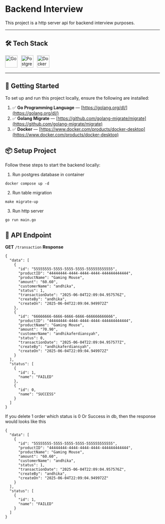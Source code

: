 # Backend Interview

This project is a http server api for backend interview purposes.  

---

## 🛠 Tech Stack

<p align="left">
  <img src="https://cdn.jsdelivr.net/gh/devicons/devicon/icons/go/go-original.svg" alt="Go" width="40" height="40"/>
  &nbsp;
  <img src="https://cdn.jsdelivr.net/gh/devicons/devicon/icons/postgresql/postgresql-original.svg" alt="PostgreSQL" width="40" height="40"/>
  &nbsp;
  <img src="https://cdn.jsdelivr.net/gh/devicons/devicon/icons/docker/docker-original.svg" alt="Docker" width="40" height="40"/>
</p>

---

## 🚀 Getting Started

To set up and run this project locally, ensure the following are installed:

1. ✅ **Go Programming Language** — [https://golang.org/dl/](https://golang.org/dl/)
2. ✅ **Golang Migrate** — [https://github.com/golang-migrate/migrate](https://github.com/golang-migrate/migrate)
3. ✅ **Docker** — [https://www.docker.com/products/docker-desktop](https://www.docker.com/products/docker-desktop)

## 📦 Setup Project
Follow these steps to start the backend locally:
1. Run postgres database in container
 ```
docker compose up -d
```
2. Run table migration
```
make migrate-up
```
3. Run http server
```
go run main.go
```

## 🔌 API Endpoint
**GET** <code>/transaction</code>
**Response**
```
{
  "data": [
    {
      "id": "55555555-5555-5555-5555-555555555555",
      "productID": "44444444-4444-4444-4444-444444444444",
      "productName": "Gaming Mouse",
      "amount": "60.60",
      "customerName": "andhika",
      "status": 1,
      "transactionDate": "2025-06-04T22:09:04.957576Z",
      "createBy": "andhika",
      "createOn": "2025-06-04T22:09:04.949972Z"
    },
    {
      "id": "66666666-6666-6666-6666-666666666666",
      "productID": "44444444-4444-4444-4444-444444444444",
      "productName": "Gaming Mouse",
      "amount": "70.90",
      "customerName": "andhikaferdiansyah",
      "status": 0,
      "transactionDate": "2025-06-04T22:09:04.957577Z",
      "createBy": "andhikaferdiansyah",
      "createOn": "2025-06-04T22:09:04.949972Z"
    }
  ],
  "status": [
    {
      "id": 1,
      "name": "FAILED"
    },
    {
      "id": 0,
      "name": "SUCCESS"
    }
  ]
}
```

If you delete 1 order which status is 0 Or Success in db, then the response would looks like this
```
{
  "data": [
    {
      "id": "55555555-5555-5555-5555-555555555555",
      "productID": "44444444-4444-4444-4444-444444444444",
      "productName": "Gaming Mouse",
      "amount": "60.60",
      "customerName": "andhika",
      "status": 1,
      "transactionDate": "2025-06-04T22:09:04.957576Z",
      "createBy": "andhika",
      "createOn": "2025-06-04T22:09:04.949972Z"
    }
  ],
  "status": [
    {
      "id": 1,
      "name": "FAILED"
    }
  ]
}
```
